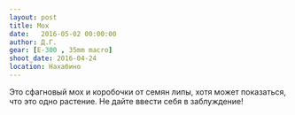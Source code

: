 ```yaml
---
layout: post
title: Мох
date:   2016-05-02 00:00:00
author: Д.Г.
gear: [E-300 , 35mm macro]
shoot_date: 2016-04-24
location: Нахабино
---
```


Это сфагновый мох и коробочки от семян липы, хотя может показаться, что это одно растение. Не дайте ввести себя в заблуждение!
